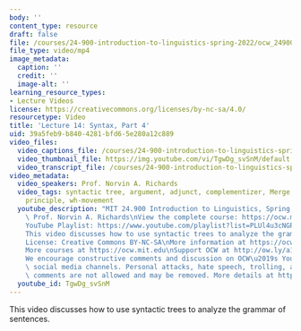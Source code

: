 ```yaml
---
body: ''
content_type: resource
draft: false
file: /courses/24-900-introduction-to-linguistics-spring-2022/ocw_24900_lecture14_2022mar29_360p_16_9.mp4
file_type: video/mp4
image_metadata:
  caption: ''
  credit: ''
  image-alt: ''
learning_resource_types:
- Lecture Videos
license: https://creativecommons.org/licenses/by-nc-sa/4.0/
resourcetype: Video
title: 'Lecture 14: Syntax, Part 4'
uid: 39a5feb9-b840-4281-bfd6-5e280a12c889
video_files:
  video_captions_file: /courses/24-900-introduction-to-linguistics-spring-2022/17gbJAo0dgUAs8efamM_yrq2027N-Tlav_transcript.webvtt
  video_thumbnail_file: https://img.youtube.com/vi/TgwDg_svSnM/default.jpg
  video_transcript_file: /courses/24-900-introduction-to-linguistics-spring-2022/17gbJAo0dgUAs8efamM_yrq2027N-Tlav_transcript.pdf
video_metadata:
  video_speakers: Prof. Norvin A. Richards
  video_tags: syntactic tree, argument, adjunct, complementizer, Merge, projection
    principle, wh-movement
  youtube_description: "MIT 24.900 Introduction to Linguistics, Spring 2022\nInstructor:\
    \ Prof. Norvin A. Richards\nView the complete course: https://ocw.mit.edu/courses/24-900-introduction-to-linguistics-spring-2022/\n\
    YouTube Playlist: https://www.youtube.com/playlist?list=PLUl4u3cNGP63BZGNOqrF2qf_yxOjuG35j\n\
    This video discusses how to use syntactic trees to analyze the grammar of sentences.\n\
    License: Creative Commons BY-NC-SA\nMore information at https://ocw.mit.edu/terms\n\
    More courses at https://ocw.mit.edu\nSupport OCW at http://ow.ly/a1If50zVRlQ\n\
    We encourage constructive comments and discussion on OCW\u2019s YouTube and other\
    \ social media channels. Personal attacks, hate speech, trolling, and inappropriate\
    \ comments are not allowed and may be removed. More details at https://ocw.mit.edu/comments.\n"
  youtube_id: TgwDg_svSnM
---
```

This video discusses how to use syntactic trees to analyze the grammar of sentences.